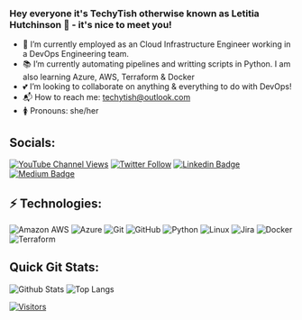 ### Hey everyone it's TechyTish otherwise known as Letitia Hutchinson 👋 - it's nice to meet you!

<!--🔭 I’m currently working on-->

- 👀 I’m currently employed as an Cloud Infrastructure Engineer working in a DevOps Engineering team.
- 📚 I’m currently automating pipelines and writting scripts in Python. I am also learning Azure, AWS, Terraform & Docker
- 💕 I’m looking to collaborate on anything & everything to do with DevOps!
- 📬 How to reach me: techytish@outlook.com
- 🚺 Pronouns: she/her

<!-- Socials -->

## Socials:
[![YouTube Channel Views](https://img.shields.io/youtube/channel/views/UCUinxcfdBbWpgDPgAQYiKTA?style=social)](<https://youtube.com/c/techytish>)
[![Twitter Follow](https://img.shields.io/twitter/follow/TechyTishh?style=social)](<https://twitter.com/intent/follow?screen_name=TechyTishh>)
[![Linkedin Badge](https://img.shields.io/badge/-Letitia%20Hutchinson-blue?style=flat-square&logo=Linkedin&logoColor=white&link=<https://www.linkedin.com/in/letitia-hutchinson/>)](<https://www.linkedin.com/in/letitia-hutchinson/>)
[![Medium Badge](https://img.shields.io/badge/Techy%20Tish-12100E?style=flat-square&logo=medium&logoColor=white&link=<https://medium.com/@techytish>)](<https://medium.com/@techytish>)

## ⚡ Technologies:
![Amazon AWS](https://img.shields.io/badge/Amazon%20AWS-232F3E?style=for-the-badge&logo=amazon-aws)
![Azure](https://img.shields.io/badge/azure-%230072C6.svg?style=for-the-badge&logo=microsoftazure&logoColor=white)
![Git](https://img.shields.io/badge/-Git-black?style=for-the-badge&logo=git)
![GitHub](https://img.shields.io/badge/-GitHub-181717?style=for-the-badge&logo=github)
![Python](https://img.shields.io/badge/-Python-black?style=for-the-badge&logo=Python)
![Linux](https://img.shields.io/badge/Linux-FCC624?style=for-the-badge&logo=linux&logoColor=black)
![Jira](https://img.shields.io/badge/jira-%230A0FFF.svg?style=for-the-badge&logo=jira&logoColor=white)
![Docker](https://img.shields.io/badge/docker-%230db7ed.svg?style=for-the-badge&logo=docker&logoColor=white)
![Terraform](https://img.shields.io/badge/terraform-%235835CC.svg?style=for-the-badge&logo=terraform&logoColor=white)

## Quick Git Stats:
![Github Stats](https://github-readme-stats.vercel.app/api?username=TechyTish&count_private=true&show_icons=true&include_all_commits=true)
![Top Langs](https://github-readme-stats.vercel.app/api/top-langs/?username=TechyTish&hide=TeX&layout=compact)

[![Visitors](https://api.visitorbadge.io/api/visitors?path=<TechyTish>%2F<TechyTish>&label=VISITORS&countColor=%23263759)](https://visitorbadge.io/status?path=<TechyTish>%2F<TechyTish>)
